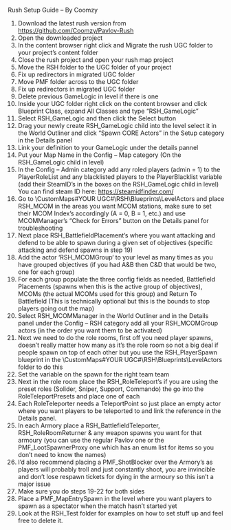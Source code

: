 Rush Setup Guide – By Coomzy
1.	Download the latest rush version from https://github.com/Coomzy/Pavlov-Rush
2.	Open the downloaded project
3.	In the content browser right click and Migrate the rush UGC folder to your project’s content folder
4.	Close the rush project and open your rush map project
5.	Move the RSH folder to the UGC folder of your project
6.	Fix up redirectors in migrated UGC folder
7.	Move PMF folder across to the UGC folder
8.	Fix up redirectors in migrated UGC folder
9.	Delete previous GameLogic in level if there is one
10.	Inside your UGC folder right click on the content browser and click Blueprint Class, expand All Classes and type “RSH_GameLogic”
11.	Select RSH_GameLogic and then click the Select button
12.	Drag your newly create RSH_GameLogic child into the level select it in the World Outliner and click “Spawn CORE Actors” in the Setup category in the Details panel
13.	Link your definition to your GameLogic under the details pannel
14.	Put your Map Name in the Config – Map category (On the RSH_GameLogic child in level)
15.	In the Config – Admin category add any roled players (admin = 1)  to the PlayerRoleList and any blacklisted players to the PlayerBlacklist variable (add their SteamID’s in the boxes on the RSH_GameLogic child in level) You can find steam ID here: https://steamidfinder.com/ 
16.	Go to \CustomMaps\#YOUR UGC#\RSH\Blueprints\LevelActors and place RSH_MCOM in the areas you want MCOM stations, make sure to set their MCOM Index’s accordingly (A = 0, B = 1, etc.) and use MCOMManager’s “Check for Errors” button on the Details panel for troubleshooting
17.	Next place RSH_BattlefieldPlacement’s where you want attacking and defend to be able to spawn during a given set of objectives (specific attacking and defend spawns in step 19)
18.	Add the actor ‘RSH_MCOMGroup‘ to your level as many times as you have grouped objectives (if you had A&B then C&D that would be two, one for each group)
19.	For each group populate the three config fields as needed, Battlefield Placements (spawns when this is the active group of objectives), MCOMs (the actual MCOMs used for this group) and Return To Battlefield (This is technically optional but this is the bounds to stop players going out the map)
20.	Select RSH_MCOMManager in the World Outliner and in the Details panel under the Config – RSH category add all your RSH_MCOMGroup actors (in the order you want them to be activated)
21.	Next we need to do the role rooms, first off you need player spawns, doesn’t really matter how many as it’s the role room so not a big deal if people spawn on top of each other but you use the RSH_PlayerSpawn blueprint in the \CustomMaps\#YOUR UGC#\RSH\Blueprints\LevelActors folder to do this
22.	Set the variable on the spawn for the right team team
23.	Next in the role room place the RSH_RoleTeleport’s if you are using the preset roles (Solider, Sniper, Support, Commando) the go into the RoleTeleportPresets and place one of each
24.	Each RoleTeleporter needs a TeleportPoint so just place an empty actor where you want players to be teleported to and link the reference in the Details panel.
25.	In each Armory place a RSH_BattlefieldTeleporter, RSH_RoleRoomReturner & any weapon spawns you want for that armoury (you can use the regular Pavlov one or the PMF_LootSpawnerProxy one which has an enum list for items so you don’t need to know the names)
26.	I’d also recommend placing a PMF_ShotBlocker over the Armory’s as players will probably troll and just constantly shoot, you are invincible and don’t lose respawn tickets for dying in the armoury so this isn’t a major issue
27.	Make sure you do steps 19-22 for both sides
28.	Place a PMF_MapEntrySpawn in the level where you want players to spawn as a spectator when the match hasn’t started yet
29.	Look at the RSH_Test folder for examples on how to set stuff up and feel free to delete it.
